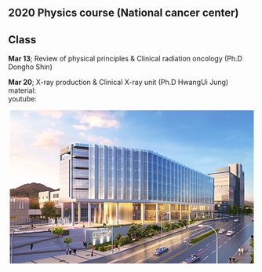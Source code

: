## 2020 Physics course (National cancer center)
  
  
## Class 
**Mar 13**; Review of physical principles & Clinical radiation oncology (Ph.D Dongho Shin)  
  
**Mar 20**; X-ray production & Clinical X-ray unit (Ph.D HwangUi Jung)  
material:<br/>
youtube: <br/>



 
 
   
   
     
     
      
       
        
         
         
<p align="center">
  <img src = https://github.com/wjcheon/2020_NCC_PhysicsCourse/blob/master/visual.png /></div>
</p>




